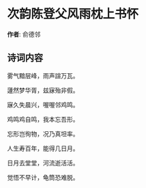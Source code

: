 # 次韵陈登父风雨枕上书怀

**作者**: 俞德邻

## 诗词内容

雾气黯层峰，雨声諠万瓦。

蘧然梦华胥，兹寐殆非假。

寐久失晨兴，喔喔邻鸡鸣。

鸡鸣鸡自鸣，我本忘吾形。

忘形岂徇物，况乃真坦率。

人生寿百年，能得几日月。

日月去堂堂，河流逝活活。

觉悟不早计，龟筒恐难脱。

